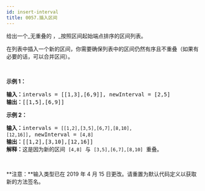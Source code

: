 ```yaml
---
id: insert-interval
title: 0057.插入区间
---
```

给出一个_无重叠的 ，_按照区间起始端点排序的区间列表。

在列表中插入一个新的区间，你需要确保列表中的区间仍然有序且不重叠（如果有必要的话，可以合并区间）。

 

**示例 1：**


<pre><strong>输入：</strong>intervals = [[1,3],[6,9]], newInterval = [2,5]<br/><strong>输出：</strong>[[1,5],[6,9]]<br/></pre>

**示例 2：**


<pre><strong>输入：</strong>intervals = <code>[[1,2],[3,5],[6,7],[8,10],[12,16]]</code>, newInterval = <code>[4,8]</code><br/><strong>输出：</strong>[[1,2],[3,10],[12,16]]<br/><strong>解释：</strong>这是因为新的区间 <code>[4,8]</code> 与 <code>[3,5],[6,7],[8,10]</code> 重叠。<br/></pre>

 

**注意：**输入类型已在 2019 年 4 月 15 日更改。请重置为默认代码定义以获取新的方法签名。
